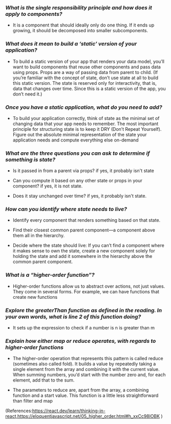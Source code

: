 ### *What is the single responsibility principle and how does it apply to components?* ###

- It is a component that should ideally only do one thing. If it ends up growing, it should be decomposed into smaller subcomponents.

### *What does it mean to build a ‘static’ version of your application?* ###

- To build a static version of your app that renders your data model, you’ll want to build components that reuse other components and pass data using props. Props are a way of passing data from parent to child. (If you’re familiar with the concept of state, don’t use state at all to build this static version. The state is reserved only for interactivity, that is, data that changes over time. Since this is a static version of the app, you don’t need it.)

### *Once you have a static application, what do you need to add?* ###

- To build your application correctly, think of state as the minimal set of changing data that your app needs to remember. The most important principle for structuring state is to keep it DRY (Don’t Repeat Yourself). Figure out the absolute minimal representation of the state your application needs and compute everything else on-demand

### *What are the three questions you can ask to determine if something is state?* ###

- Is it passed in from a parent via props? if yes, it probably isn't state

- Can you compute it based on any other state or props in your component? if yes, it is not state.

- Does it stay unchanged over time? if yes, it probably isn't state.

### *How can you identify where state needs to live?* ###

- Identify every component that renders something based on that state.

- Find their closest common parent component—a component above them all in the hierarchy.

- Decide where the state should live: If you can’t find a component where it makes sense to own the state, create a new component solely for holding the state and add it somewhere in the hierarchy above the common parent component.

### *What is a “higher-order function”?* ###

- Higher-order functions allow us to abstract over actions, not just values. They come in several forms. For example, we can have functions that create new functions

### *Explore the greaterThan function as defined in the reading. In your own words, what is line 2 of this function doing?* ###

- It sets up the expression to check if a number is n is greater than m

### *Explain how either map or reduce operates, with regards to higher-order functions* ###

- The higher-order operation that represents this pattern is called reduce (sometimes also called fold). It builds a value by repeatedly taking a single element from the array and combining it with the current value. When summing numbers, you’d start with the number zero and, for each element, add that to the sum.

- The parameters to reduce are, apart from the array, a combining function and a start value. This function is a little less straightforward than filter and map

(References:https://react.dev/learn/thinking-in-react,https://eloquentjavascript.net/05_higher_order.html#h_xxCc98lOBK )